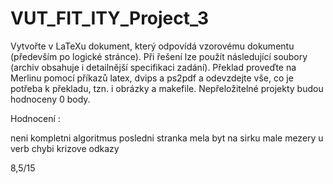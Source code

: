 # VUT_FIT_ITY_Project_3 

Vytvořte v LaTeXu dokument, který odpovídá vzorovému dokumentu (především po logické stránce). Při řešení lze použít následující soubory (archiv obsahuje i detailnější specifikaci zadání). Překlad proveďte na Merlinu pomocí příkazů latex, dvips a ps2pdf a odevzdejte vše, co je potřeba k překladu, tzn. i obrázky a makefile. Nepřeložitelné projekty budou hodnoceny 0 body.

Hodnocení :

neni kompletni algoritmus
posledni stranka mela byt na sirku
male mezery u verb
chybi krizove odkazy

8,5/15

